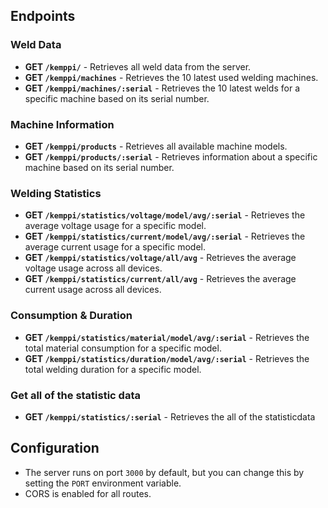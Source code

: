 ## Endpoints

### Weld Data

- **GET `/kemppi/`** - Retrieves all weld data from the server.
- **GET `/kemppi/machines`** - Retrieves the 10 latest used welding machines.
- **GET `/kemppi/machines/:serial`** - Retrieves the 10 latest welds for a specific machine based on its serial number.

### Machine Information

- **GET `/kemppi/products`** - Retrieves all available machine models.
- **GET `/kemppi/products/:serial`** - Retrieves information about a specific machine based on its serial number.

### Welding Statistics

- **GET `/kemppi/statistics/voltage/model/avg/:serial`** - Retrieves the average voltage usage for a specific model.
- **GET `/kemppi/statistics/current/model/avg/:serial`** - Retrieves the average current usage for a specific model.
- **GET `/kemppi/statistics/voltage/all/avg`** - Retrieves the average voltage usage across all devices.
- **GET `/kemppi/statistics/current/all/avg`** - Retrieves the average current usage across all devices.

### Consumption & Duration

- **GET `/kemppi/statistics/material/model/avg/:serial`** - Retrieves the total material consumption for a specific model.
- **GET `/kemppi/statistics/duration/model/avg/:serial`** - Retrieves the total welding duration for a specific model.

### Get all of the statistic data

- **GET `/kemppi/statistics/:serial`** - Retrieves the all of the statisticdata

## Configuration

- The server runs on port `3000` by default, but you can change this by setting the `PORT` environment variable.
- CORS is enabled for all routes.
